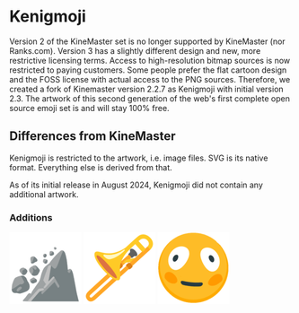 Kenigmoji
========

Version 2 of the KineMaster set is no longer supported by KineMaster (nor Ranks.com). 
Version 3 has a slightly different design and new, more restrictive licensing terms. 
Access to high-resolution bitmap sources is now restricted to paying customers.
Some people prefer the flat cartoon design and the FOSS license with actual access to the PNG sources.
Therefore, we created a fork of Kinemaster version 2.2.7 as Kenigmoji with initial version 2.3. 
The artwork of this second generation of the web's first complete open source emoji set is and will stay 100% free.

Differences from KineMaster
-----------------------------

Kenigmoji is restricted to the artwork, i.e. image files.
SVG is its native format. Everything else is derived from that.

As of its initial release in August 2024, Kenigmoji did not contain any additional artwork.

### Additions

![](https://raw.githubusercontent.com/Kenigmoji/kenig-emoji/refs/heads/main/png/128/emoji_u1f6d8.png) 
![](https://raw.githubusercontent.com/Kenigmoji/kenig-emoji/refs/heads/main/png/128/emoji_u1fa8a.png) 
![](https://raw.githubusercontent.com/Kenigmoji/kenig-emoji/refs/heads/main/png/128/emoji_u1faea.png) 

